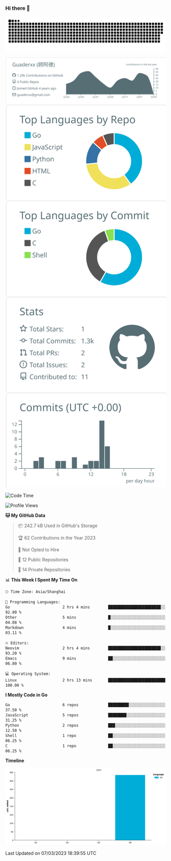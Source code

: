 ### Hi there 👋

<picture>
  <source media="(prefers-color-scheme: dark)" srcset="https://raw.githubusercontent.com/Guaderxx/Guaderxx/output/github-snake-dark.svg">
  <source media="(prefers-color-scheme: light)" srcset="https://raw.githubusercontent.com/Guaderxx/Guaderxx/output/github-snake.svg">
  <img alt="github-snake" src="https://raw.githubusercontent.com/Guaderxx/Guaderxx/output/github-snake.svg">
</picture>

<div align="center">


![](https://raw.githubusercontent.com/Guaderxx/Guaderxx/main/profile-summary-card-output/default/0-profile-details.svg)
![](https://raw.githubusercontent.com/Guaderxx/Guaderxx/main/profile-summary-card-output/default/1-repos-per-language.svg)
![](https://raw.githubusercontent.com/Guaderxx/Guaderxx/main/profile-summary-card-output/default/2-most-commit-language.svg)
![](https://raw.githubusercontent.com/Guaderxx/Guaderxx/main/profile-summary-card-output/default/3-stats.svg)
![](https://raw.githubusercontent.com/Guaderxx/Guaderxx/main/profile-summary-card-output/default/4-productive-time.svg)


</div>

<!--START_SECTION:waka-->
![Code Time](http://img.shields.io/badge/Code%20Time-68%20hrs%205%20mins-blue)

![Profile Views](http://img.shields.io/badge/Profile%20Views-24-blue)

**🐱 My GitHub Data** 

> 📦 242.7 kB Used in GitHub's Storage 
 > 
> 🏆 62 Contributions in the Year 2023
 > 
> 🚫 Not Opted to Hire
 > 
> 📜 12 Public Repositories 
 > 
> 🔑 14 Private Repositories 
 > 
📊 **This Week I Spent My Time On** 

```text
🕑︎ Time Zone: Asia/Shanghai

💬 Programming Languages: 
Go                       2 hrs 4 mins        ███████████████████████░░   92.80 % 
Other                    5 mins              █░░░░░░░░░░░░░░░░░░░░░░░░   04.08 % 
Markdown                 4 mins              █░░░░░░░░░░░░░░░░░░░░░░░░   03.11 % 

🔥 Editors: 
Neovim                   2 hrs 4 mins        ███████████████████████░░   93.20 % 
Emacs                    9 mins              ██░░░░░░░░░░░░░░░░░░░░░░░   06.80 % 

💻 Operating System: 
Linux                    2 hrs 13 mins       █████████████████████████   100.00 % 
```

**I Mostly Code in Go** 

```text
Go                       6 repos             █████████░░░░░░░░░░░░░░░░   37.50 % 
JavaScript               5 repos             ████████░░░░░░░░░░░░░░░░░   31.25 % 
Python                   2 repos             ███░░░░░░░░░░░░░░░░░░░░░░   12.50 % 
Shell                    1 repo              ██░░░░░░░░░░░░░░░░░░░░░░░   06.25 % 
C                        1 repo              ██░░░░░░░░░░░░░░░░░░░░░░░   06.25 % 
```



**Timeline**

![Lines of Code chart](https://raw.githubusercontent.com/Guaderxx/Guaderxx/main/assets/bar_graph.png)


 Last Updated on 07/03/2023 18:39:55 UTC
<!--END_SECTION:waka-->

